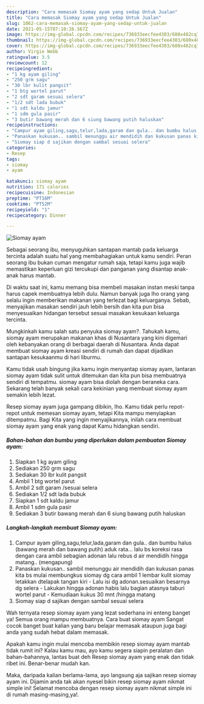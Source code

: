 ```yaml
---
description: "Cara memasak Siomay ayam yang sedap Untuk Jualan"
title: "Cara memasak Siomay ayam yang sedap Untuk Jualan"
slug: 1062-cara-memasak-siomay-ayam-yang-sedap-untuk-jualan
date: 2021-05-15T07:10:26.567Z
image: https://img-global.cpcdn.com/recipes/736933eecfee4303/680x482cq70/siomay-ayam-foto-resep-utama.jpg
thumbnail: https://img-global.cpcdn.com/recipes/736933eecfee4303/680x482cq70/siomay-ayam-foto-resep-utama.jpg
cover: https://img-global.cpcdn.com/recipes/736933eecfee4303/680x482cq70/siomay-ayam-foto-resep-utama.jpg
author: Virgie Webb
ratingvalue: 3.5
reviewcount: 12
recipeingredient:
- "1 kg ayam giling"
- "250 grm sagu"
- "30 lbr kulit pangsit"
- "1 btg wortel parut"
- "2 sdt garam sesuai selera"
- "1/2 sdt lada bubuk"
- "1 sdt kaldu jamur"
- "1 sdm gula pasir"
- "3 butir bawang merah dan 6 siung bawang putih haluskan"
recipeinstructions:
- "Campur ayam giling,sagu,telur,lada,garam dan gula.. dan bumbu halus (bawang merah dan bawang putih) aduk rata... lalu bs koreksi rasa dengan cara ambil sebagian adonan lalu rebus d air mendidih hingga matang.. (mengapung)"
- "Panaskan kukusan.. sambil menunggu air mendidih dan kukusan panas kita bs mulai membungkus siomay dg cara ambil 1 lembar kulit siomay letakkan dtelapak tangan kiri  Lalu isi dg adonan.sesuaikan besarnya dg selera Lakukan hingga adonan habis lalu bagian atasnya taburi wortel parut  Kemudiaan kukus 30 mnt /hingga matang"
- "Siomay siap d sajikan dengan sambal sesuai selera"
categories:
- Resep
tags:
- siomay
- ayam

katakunci: siomay ayam 
nutrition: 171 calories
recipecuisine: Indonesian
preptime: "PT16M"
cooktime: "PT52M"
recipeyield: "1"
recipecategory: Dinner

---
```



![Siomay ayam](https://img-global.cpcdn.com/recipes/736933eecfee4303/680x482cq70/siomay-ayam-foto-resep-utama.jpg)

Sebagai seorang ibu, menyuguhkan santapan mantab pada keluarga tercinta adalah suatu hal yang membahagiakan untuk kamu sendiri. Peran seorang ibu bukan cuman mengatur rumah saja, tetapi kamu juga wajib memastikan keperluan gizi tercukupi dan panganan yang disantap anak-anak harus mantab.

Di waktu  saat ini, kamu memang bisa membeli masakan instan meski tanpa harus capek membuatnya lebih dulu. Namun banyak juga lho orang yang selalu ingin memberikan makanan yang terlezat bagi keluarganya. Sebab, menyajikan masakan sendiri jauh lebih bersih dan kita pun bisa menyesuaikan hidangan tersebut sesuai masakan kesukaan keluarga tercinta. 



Mungkinkah kamu salah satu penyuka siomay ayam?. Tahukah kamu, siomay ayam merupakan makanan khas di Nusantara yang kini digemari oleh kebanyakan orang di berbagai daerah di Nusantara. Anda dapat membuat siomay ayam kreasi sendiri di rumah dan dapat dijadikan santapan kesukaanmu di hari liburmu.

Kamu tidak usah bingung jika kamu ingin menyantap siomay ayam, lantaran siomay ayam tidak sulit untuk ditemukan dan kita pun bisa membuatnya sendiri di tempatmu. siomay ayam bisa diolah dengan beraneka cara. Sekarang telah banyak sekali cara kekinian yang membuat siomay ayam semakin lebih lezat.

Resep siomay ayam juga gampang dibikin, lho. Kamu tidak perlu repot-repot untuk memesan siomay ayam, tetapi Kita mampu menyiapkan ditempatmu. Bagi Kita yang ingin menyajikannya, inilah cara membuat siomay ayam yang enak yang dapat Kamu hidangkan sendiri.

<!--inarticleads1-->

##### Bahan-bahan dan bumbu yang diperlukan dalam pembuatan Siomay ayam:

1. Siapkan 1 kg ayam giling
1. Sediakan 250 grm sagu
1. Sediakan 30 lbr kulit pangsit
1. Ambil 1 btg wortel parut
1. Ambil 2 sdt garam /sesuai selera
1. Sediakan 1/2 sdt lada bubuk
1. Siapkan 1 sdt kaldu jamur
1. Ambil 1 sdm gula pasir
1. Sediakan 3 butir bawang merah dan 6 siung bawang putih haluskan




<!--inarticleads2-->

##### Langkah-langkah membuat Siomay ayam:

1. Campur ayam giling,sagu,telur,lada,garam dan gula.. dan bumbu halus (bawang merah dan bawang putih) aduk rata... lalu bs koreksi rasa dengan cara ambil sebagian adonan lalu rebus d air mendidih hingga matang.. (mengapung)
1. Panaskan kukusan.. sambil menunggu air mendidih dan kukusan panas kita bs mulai membungkus siomay dg cara ambil 1 lembar kulit siomay letakkan dtelapak tangan kiri  - Lalu isi dg adonan.sesuaikan besarnya dg selera - Lakukan hingga adonan habis lalu bagian atasnya taburi wortel parut  - Kemudiaan kukus 30 mnt /hingga matang
1. Siomay siap d sajikan dengan sambal sesuai selera




Wah ternyata resep siomay ayam yang lezat sederhana ini enteng banget ya! Semua orang mampu membuatnya. Cara buat siomay ayam Sangat cocok banget buat kalian yang baru belajar memasak ataupun juga bagi anda yang sudah hebat dalam memasak.

Apakah kamu ingin mulai mencoba membikin resep siomay ayam mantab tidak rumit ini? Kalau kamu mau, ayo kamu segera siapin peralatan dan bahan-bahannya, lantas buat deh Resep siomay ayam yang enak dan tidak ribet ini. Benar-benar mudah kan. 

Maka, daripada kalian berlama-lama, ayo langsung aja sajikan resep siomay ayam ini. Dijamin anda tak akan nyesel bikin resep siomay ayam nikmat simple ini! Selamat mencoba dengan resep siomay ayam nikmat simple ini di rumah masing-masing,ya!.

